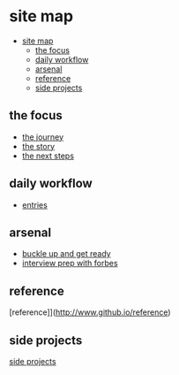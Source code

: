 # site map
<!-- TOC depthFrom:1 depthTo:6 withLinks:1 updateOnSave:1 orderedList:0 -->

- [site map](#site-map)
	- [the focus](#the-focus)
	- [daily workflow](#daily-workflow)
	- [arsenal](#arsenal)
	- [reference](#reference)
	- [side projects](#side-projects)

<!-- /TOC -->


## the focus
- [the journey](http://www.github.io/journey)
- [the story](http://www.github.io/messaging)
- [the next steps](http://www.github.io/career-journey-todo-master-list)

## daily workflow
- [entries](http://www.github.io/entries)

## arsenal
- [buckle up and get ready](http://www.github.io/arsenal)
- [interview prep with forbes](http://www.github.io/forbes-interview-prep)

## reference
[reference]](http://www.github.io/reference)

## side projects
[side projects](http://www.github.io/side-projects)
